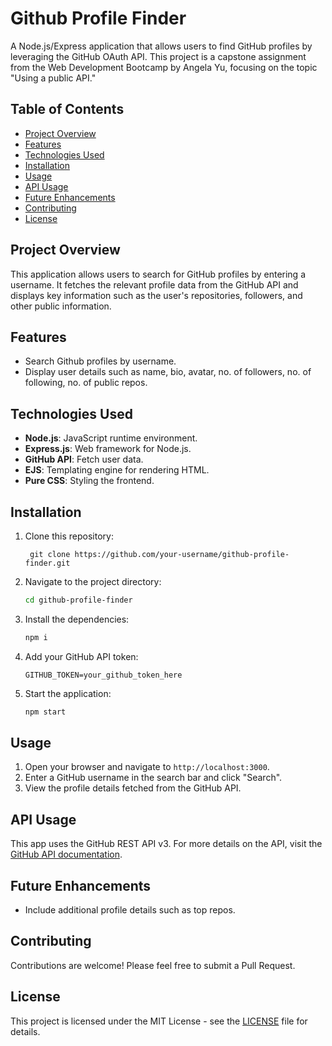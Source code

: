 # Github Profile Finder

A Node.js/Express application that allows users to find GitHub profiles by leveraging the GitHub OAuth API. This project is a capstone assignment from the Web Development Bootcamp by Angela Yu, focusing on the topic "Using a public API."

## Table of Contents

- [Project Overview](#project-overview)
- [Features](#features)
- [Technologies Used](#technologies-used)
- [Installation](#installation)
- [Usage](#usage)
- [API Usage](#api-usage)
- [Future Enhancements](#future-enhancements)
- [Contributing](#contributing)
- [License](#license)

## Project Overview

This application allows users to search for GitHub profiles by entering a username. It fetches the relevant profile data from the GitHub API and displays key information such as the user's repositories, followers, and other public information.

## Features

- Search Github profiles by username.
- Display user details such as name, bio, avatar, no. of followers, no. of following, no. of public repos.

## Technologies Used

- **Node.js**: JavaScript runtime environment.
- **Express.js**: Web framework for Node.js.
- **GitHub API**: Fetch user data.
- **EJS**: Templating engine for rendering HTML.
- **Pure CSS**: Styling the frontend.

## Installation

1. Clone this repository:

   ```base
    git clone https://github.com/your-username/github-profile-finder.git
   ```

2. Navigate to the project directory:

   ```bash
   cd github-profile-finder
   ```

3. Install the dependencies:

   ```bash
   npm i
   ```

4. Add your GitHub API token:

   ```env
   GITHUB_TOKEN=your_github_token_here
   ```

5. Start the application:

   ```bash
   npm start
   ```

## Usage

1. Open your browser and navigate to `http://localhost:3000`.
2. Enter a GitHub username in the search bar and click "Search".
3. View the profile details fetched from the GitHub API.

## API Usage

This app uses the GitHub REST API v3. For more details on the API, visit the [GitHub API documentation](https://docs.github.com/en/rest?apiVersion=2022-11-28).

## Future Enhancements

- Include additional profile details such as top repos.

## Contributing

Contributions are welcome! Please feel free to submit a Pull Request.

## License

This project is licensed under the MIT License - see the [LICENSE](LICENSE.txt) file for details.
